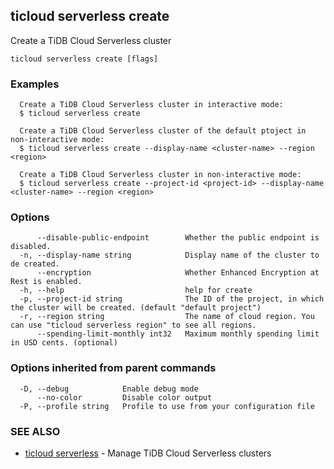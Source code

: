 ## ticloud serverless create

Create a TiDB Cloud Serverless cluster

```
ticloud serverless create [flags]
```

### Examples

```
  Create a TiDB Cloud Serverless cluster in interactive mode:
  $ ticloud serverless create

  Create a TiDB Cloud Serverless cluster of the default ptoject in non-interactive mode:
  $ ticloud serverless create --display-name <cluster-name> --region <region>

  Create a TiDB Cloud Serverless cluster in non-interactive mode:
  $ ticloud serverless create --project-id <project-id> --display-name <cluster-name> --region <region>
```

### Options

```
      --disable-public-endpoint        Whether the public endpoint is disabled.
  -n, --display-name string            Display name of the cluster to de created.
      --encryption                     Whether Enhanced Encryption at Rest is enabled.
  -h, --help                           help for create
  -p, --project-id string              The ID of the project, in which the cluster will be created. (default "default project")
  -r, --region string                  The name of cloud region. You can use "ticloud serverless region" to see all regions.
      --spending-limit-monthly int32   Maximum monthly spending limit in USD cents. (optional)
```

### Options inherited from parent commands

```
  -D, --debug            Enable debug mode
      --no-color         Disable color output
  -P, --profile string   Profile to use from your configuration file
```

### SEE ALSO

* [ticloud serverless](ticloud_serverless.md)	 - Manage TiDB Cloud Serverless clusters

